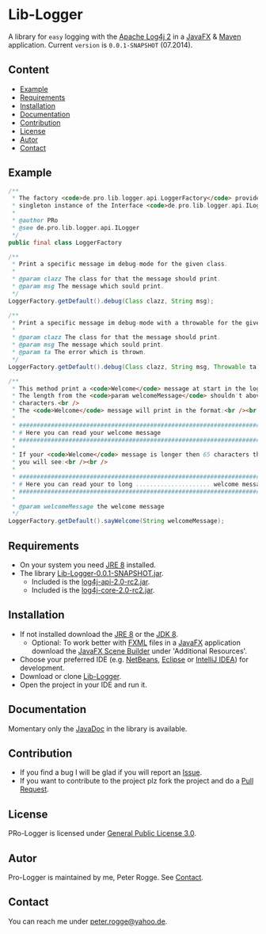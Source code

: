 Lib-Logger
==============

A library for `easy` logging with the [Apache Log4j 2] in a [JavaFX] &amp; [Maven] application. Current `version` is `0.0.1-SNAPSHOT` (07.2014).



Content
-------

* [Example](#Example)
* [Requirements](#Requirements)
* [Installation](#Installation)
* [Documentation](#Documentation)
* [Contribution](#Contribution)
* [License](#License)
* [Autor](#Autor)
* [Contact](#Contact)



Example<a name="Example" />
--------

```java
/**
 * The factory <code>de.pro.lib.logger.api.LoggerFactory</code> provides a 
 * singleton instance of the Interface <code>de.pro.lib.logger.api.ILogger</code>.
 *
 * @author PRo
 * @see de.pro.lib.logger.api.ILogger
 */
public final class LoggerFactory
```

```java
/**
 * Print a specific message im debug-mode for the given class.
 * 
 * @param clazz The class for that the message should print.
 * @param msg The message which sould print.
 */
LoggerFactory.getDefault().debug(Class clazz, String msg);
```

```java
/**
 * Print a specific message im debug-mode with a throwable for the given class.
 * 
 * @param clazz The class for that the message should print.
 * @param msg The message which sould print.
 * @param ta The error which is thrown.
 */
LoggerFactory.getDefault().debug(Class clazz, String msg, Throwable ta);
```

```java
/**
 * This method print a <code>Welcome</code> message at start in the logfile. 
 * The length from the <code>param welcomeMessage</code> shouldn't above 65 
 * characters.<br />
 * The <code>Welcome</code> message will print in the format:<br /><br />
 * 
 * #####################################################################<br />
 * # Here you can read your welcome message                            #<br />
 * #####################################################################<br /><br />
 * 
 * If your <code>Welcome</code> message is longer then 65 characters then you 
 * you will see:<br /><br />
 * 
 * #####################################################################<br />
 * # Here you can read your to long ..................... welcome message #<br />
 * #####################################################################
 * 
 * @param welcomeMessage the welcome message
 */
LoggerFactory.getDefault().sayWelcome(String welcomeMessage);
```



Requirements<a name="Requirements" />
------------

* On your system you need [JRE 8] installed.
* The library [Lib-Logger-0.0.1-SNAPSHOT.jar](#Installation).
  * Included is the [log4j-api-2.0-rc2.jar].
  * Included is the [log4j-core-2.0-rc2.jar].



Installation<a name="Installation" />
------------


* If not installed download the [JRE 8] or the [JDK 8].
  * Optional: To work better with [FXML] files in a [JavaFX] application download the [JavaFX Scene Builder] under 'Additional Resources'.
* Choose your preferred IDE (e.g. [NetBeans], [Eclipse] or [IntelliJ IDEA]) for development.
* Download or clone [Lib-Logger].
* Open the project in your IDE and run it.



Documentation<a name="Documentation" />
-------------

Momentary only the [JavaDoc] in the library is available.



Contribution<a name="Contribution" />
------------

* If you find a bug I will be glad if you will report an [Issue].
* If you want to contribute to the project plz fork the project and do a [Pull Request].



License<a name="License" />
-------

PRo-Logger is licensed under [General Public License 3.0].



Autor<a name="Autor" />
----

Pro-Logger is maintained by me, Peter Rogge. See [Contact](#Contact).



Contact
-------

You can reach me under <peter.rogge@yahoo.de>.



[//]: # (Links)
[Apache Log4j 2]:https://logging.apache.org/log4j/2.0/index.html
[Eclipse]:https://www.eclipse.org/
[FXML]:http://docs.oracle.com/javafx/2/fxml_get_started/jfxpub-fxml_get_started.htm
[General Public License 3.0]:http://www.gnu.org/licenses/gpl-3.0.en.html
[IntelliJ IDEA]:http://www.jetbrains.com/idea/
[Issue]:https://github.com/Naoghuman/lib-logger/issues
[JavaDoc]:http://www.oracle.com/technetwork/java/javase/documentation/index-jsp-135444.html
[JavaFX]:http://docs.oracle.com/javase/8/javase-clienttechnologies.htm
[JavaFX Scene Builder]:http://www.oracle.com/technetwork/java/javase/downloads/index.html
[JDK 8]:http://www.oracle.com/technetwork/java/javase/downloads/jdk8-downloads-2133151.html
[JRE 8]:http://www.oracle.com/technetwork/java/javase/downloads/jre8-downloads-2133155.html
[Lib-Logger]:https://github.com/Naoghuman/lib-logger
[log4j-api-2.0-rc2.jar]:https://logging.apache.org/log4j/2.0/log4j-web/dependencies.html
[log4j-core-2.0-rc2.jar]:https://logging.apache.org/log4j/2.0/log4j-web/dependencies.html
[Maven]:http://maven.apache.org/
[NetBeans]:https://netbeans.org/
[Pull Request]:https://help.github.com/articles/using-pull-requests


